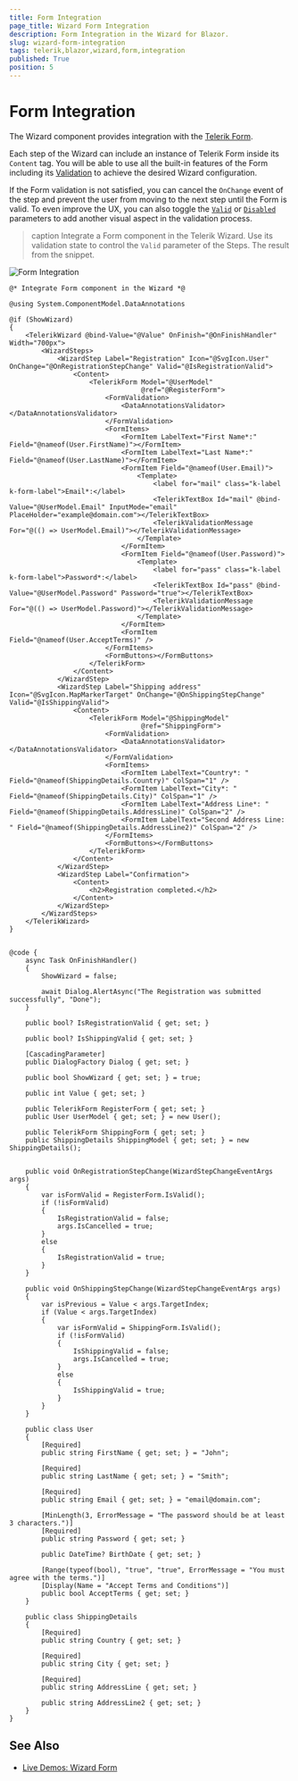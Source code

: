 ```yaml
---
title: Form Integration
page_title: Wizard Form Integration
description: Form Integration in the Wizard for Blazor.
slug: wizard-form-integration
tags: telerik,blazor,wizard,form,integration
published: True
position: 5
---
```


# Form Integration

The Wizard component provides integration with the [Telerik Form](slug://form-overview).

Each step of the Wizard can include an instance of Telerik Form inside its `Content` tag. You will be able to use all the built-in features of the Form including its [Validation](slug://form-validation) to achieve the desired Wizard configuration.

If the Form validation is not satisfied, you can cancel the `OnChange` event of the step and prevent the user from moving to the next step until the Form is valid. To even improve the UX, you can also toggle the [`Valid`](slug://wizard-structure-stepper#valid) or [`Disabled`](slug://wizard-structure-stepper#disabled) parameters to add another visual aspect in the validation process.


>caption Integrate a Form component in the Telerik Wizard. Use its validation state to control the `Valid` parameter of the Steps. The result from the snippet.

![Form Integration](images/form-integration-example.gif)

````RAZOR
@* Integrate Form component in the Wizard *@

@using System.ComponentModel.DataAnnotations

@if (ShowWizard)
{
    <TelerikWizard @bind-Value="@Value" OnFinish="@OnFinishHandler" Width="700px">
        <WizardSteps>
            <WizardStep Label="Registration" Icon="@SvgIcon.User" OnChange="@OnRegistrationStepChange" Valid="@IsRegistrationValid">
                <Content>
                    <TelerikForm Model="@UserModel"
                                 @ref="@RegisterForm">
                        <FormValidation>
                            <DataAnnotationsValidator></DataAnnotationsValidator>
                        </FormValidation>
                        <FormItems>
                            <FormItem LabelText="First Name*:" Field="@nameof(User.FirstName)"></FormItem>
                            <FormItem LabelText="Last Name*:" Field="@nameof(User.LastName)"></FormItem>
                            <FormItem Field="@nameof(User.Email)">
                                <Template>
                                    <label for="mail" class="k-label k-form-label">Email*:</label>
                                    <TelerikTextBox Id="mail" @bind-Value="@UserModel.Email" InputMode="email" PlaceHolder="example@domain.com"></TelerikTextBox>
                                    <TelerikValidationMessage For="@(() => UserModel.Email)"></TelerikValidationMessage>
                                </Template>
                            </FormItem>
                            <FormItem Field="@nameof(User.Password)">
                                <Template>
                                    <label for="pass" class="k-label k-form-label">Password*:</label>
                                    <TelerikTextBox Id="pass" @bind-Value="@UserModel.Password" Password="true"></TelerikTextBox>
                                    <TelerikValidationMessage For="@(() => UserModel.Password)"></TelerikValidationMessage>
                                </Template>
                            </FormItem>
                            <FormItem Field="@nameof(User.AcceptTerms)" />
                        </FormItems>
                        <FormButtons></FormButtons>
                    </TelerikForm>
                </Content>
            </WizardStep>
            <WizardStep Label="Shipping address" Icon="@SvgIcon.MapMarkerTarget" OnChange="@OnShippingStepChange" Valid="@IsShippingValid">
                <Content>
                    <TelerikForm Model="@ShippingModel"
                                 @ref="ShippingForm">
                        <FormValidation>
                            <DataAnnotationsValidator></DataAnnotationsValidator>
                        </FormValidation>
                        <FormItems>
                            <FormItem LabelText="Country*: " Field="@nameof(ShippingDetails.Country)" ColSpan="1" />
                            <FormItem LabelText="City*: " Field="@nameof(ShippingDetails.City)" ColSpan="1" />
                            <FormItem LabelText="Address Line*: " Field="@nameof(ShippingDetails.AddressLine)" ColSpan="2" />
                            <FormItem LabelText="Second Address Line: " Field="@nameof(ShippingDetails.AddressLine2)" ColSpan="2" />
                        </FormItems>
                        <FormButtons></FormButtons>
                    </TelerikForm>
                </Content>
            </WizardStep>
            <WizardStep Label="Confirmation">
                <Content>
                    <h2>Registration completed.</h2>
                </Content>
            </WizardStep>
        </WizardSteps>
    </TelerikWizard>
}


@code {
    async Task OnFinishHandler()
    {
        ShowWizard = false;

        await Dialog.AlertAsync("The Registration was submitted successfully", "Done");
    }

    public bool? IsRegistrationValid { get; set; }

    public bool? IsShippingValid { get; set; }

    [CascadingParameter]
    public DialogFactory Dialog { get; set; }

    public bool ShowWizard { get; set; } = true;

    public int Value { get; set; }

    public TelerikForm RegisterForm { get; set; }
    public User UserModel { get; set; } = new User();

    public TelerikForm ShippingForm { get; set; }
    public ShippingDetails ShippingModel { get; set; } = new ShippingDetails();


    public void OnRegistrationStepChange(WizardStepChangeEventArgs args)
    {
        var isFormValid = RegisterForm.IsValid();
        if (!isFormValid)
        {
            IsRegistrationValid = false;
            args.IsCancelled = true;
        }
        else
        {
            IsRegistrationValid = true;
        }
    }

    public void OnShippingStepChange(WizardStepChangeEventArgs args)
    {
        var isPrevious = Value < args.TargetIndex;
        if (Value < args.TargetIndex)
        {
            var isFormValid = ShippingForm.IsValid();
            if (!isFormValid)
            {
                IsShippingValid = false;
                args.IsCancelled = true;
            }
            else
            {
                IsShippingValid = true;
            }
        }
    }

    public class User
    {
        [Required]
        public string FirstName { get; set; } = "John";

        [Required]
        public string LastName { get; set; } = "Smith";

        [Required]
        public string Email { get; set; } = "email@domain.com";

        [MinLength(3, ErrorMessage = "The password should be at least 3 characters.")]
        [Required]
        public string Password { get; set; }

        public DateTime? BirthDate { get; set; }

        [Range(typeof(bool), "true", "true", ErrorMessage = "You must agree with the terms.")]
        [Display(Name = "Accept Terms and Conditions")]
        public bool AcceptTerms { get; set; }
    }

    public class ShippingDetails
    {
        [Required]
        public string Country { get; set; }

        [Required]
        public string City { get; set; }

        [Required]
        public string AddressLine { get; set; }

        public string AddressLine2 { get; set; }
    }
}
````

## See Also

  * [Live Demos: Wizard Form](https://demos.telerik.com/blazor-ui/wizard/form)